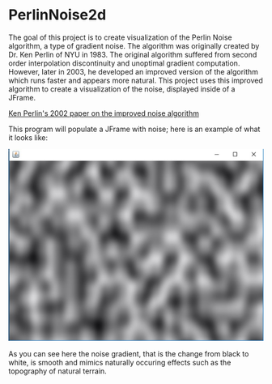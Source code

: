 # PerlinNoise2d 
The goal of this project is to create visualization of the Perlin Noise algorithm, a type of gradient noise. 
The algorithm was originally created by Dr. Ken Perlin of NYU in 1983. The original algorithm suffered from second order interpolation discontinuity and unoptimal gradient
computation. However, later in 2003, he developed an improved version of the algorithm which runs faster and appears more natural.
This project uses this improved algorithm to create a visualization of the noise, displayed inside of a JFrame.

[Ken Perlin's 2002 paper on the improved noise algorithm](https://mrl.nyu.edu/~perlin/paper445.pdf)


This program will populate a JFrame with noise; here is an example of what it looks like:

![Noise Image](PerlinNoise.jpg?raw=true "Perlin Noise")

As you can see here the noise gradient, that is the change from black to white, is smooth and mimics naturally occuring
effects such as the topography of natural terrain. 


